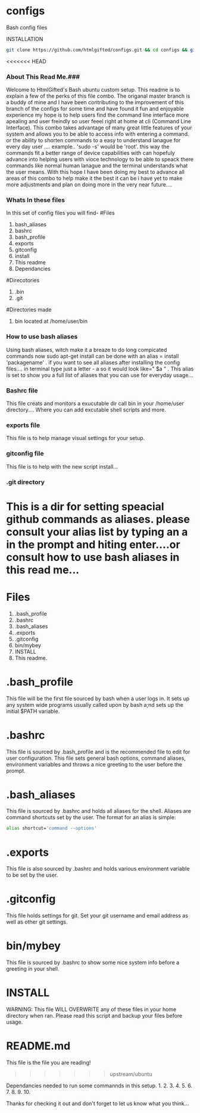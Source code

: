 configs
=======

Bash config files

INSTALLATION
```bash
git clone https://github.com/htmlgifted/configs.git && cd configs && git checkout ubuntu && ./INSTALL
```
<<<<<<< HEAD
### About This Read Me.###
Welcome to HtmlGifted's Bash ubuntu custom setup. This readme is to explain a few of the perks of this file combo. 
The origanal master branch is a buddy of mine and I have been contributing to the improvement of this branch of the configs for some time and have found it fun and enjoyable experience my hope is to help users find the command line interface more apealing and user freindly so user feeel right at home at cli (Command Line Interface). This combo takes advantage of many great little features of your system and allows you to be able to access info with entering a command. or the ability to shorten commands to a easy to understand lanague for every day user .... example.. 'sudo -s' would be 'root'. this way the commands fit a better range of device capabilities with can hopefuly advance into helping users with vioce technology to be able to speack there commands like normal human lanague and the terminal understands what the user means. With this hope I have been doing my best to advance all areas of this combo to help make it the best it can be i have yet to make more adjustments and plan on doing more in the very near future....

###  Whats In these files ###
In this set of config files you will find-
#Files
1. bash_aliases  
2. bashrc 
3. bash_profile 
4. exports 
5. gitconfig 
6. install 
7. This readme 
8. Dependancies

#Direcotories
1. .bin 
2. .git 

#Directories made
1. bin located at /home/user/bin 

### How to use bash aliases ###
Using bash aliases, witch make it a breaze to do long compicated commands now sudo 
apt-get install can be done with an alias = install 'packagename' . if you want to see all aliases after installing the config files.... 
in terminal type  just a letter -   a    so it would look like=" $a "  . This alias is set to show you a full list of aliases that you can use for everyday usage... 

### Bashrc file ###
This file creats and monitors a exucutable dir call bin in your /home/user directory.... Where you can add excutable shell scripts and more. 

### exports file ###
This file is to help manage visual settings for your setup.

### gitconfig file ### 
This file is to help with the new script install...

### .git directory ###
This is a dir for setting speacial github commands as aliases. please consult your alias list by typing an a in the prompt and hiting enter....or consult how to use bash aliases in this read me...
=======

# Files
1. .bash_profile
2. .bashrc
3. .bash_aliases
4. .exports
5. .gitconfig
6. bin/mybey
7. INSTALL
8. This readme.

# .bash_profile
This file will be the first file sourced by bash when a user logs in. It sets up any system wide programs usually called upon by bash a;nd sets up the initial $PATH variable.

# .bashrc
This file is sourced by .bash_profile and is the recommended file to edit for user configuration. This file sets general bash options, command aliases, environment variables and throws a nice greeting to the user before the prompt.

# .bash_aliases
This file is sourced by .bashrc and holds all aliases for the shell. Aliases are command shortcuts set by the user. The format for an alias is simple:
```bash
alias shortcut='command --options'
```

# .exports
This file is also sourced by .bashrc and holds various environment variable to be set by the user.

# .gitconfig
This file holds settings for git. Set your git username and email address as well as other git settings.

# bin/mybey
This file is sourced by .bashrc to show some nice system info before a greeting in your shell.

# INSTALL
WARNING: This file WILL OVERWRITE any of these files in your home directory when ran. Please read this script and backup your files before usage.

# README.md
This file is the file you are reading!
>>>>>>> upstream/ubuntu


Dependancies needed to run some commannds in this setup.
1.
2.
3.
4.
5.
6.
7.
8.
9.
10.

Thanks for checking it out and don't forget to let us know what you think...
